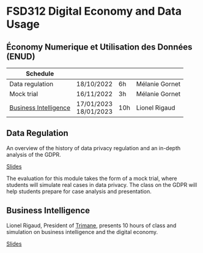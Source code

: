 # FSD312 Digital Economy and Data Usage

## Économy Numerique et Utilisation des Données (ENUD)

Schedule | | | |
--- | --- | --- | ---
Data regulation | 18/10/2022 | 6h | Mélanie Gornet
Mock trial | 16/11/2022 | 3h | Mélanie Gornet
[Business Intelligence](https://lms.isae.fr/mod/resource/view.php?id=62173) | 17/01/2023<br/>18/01/2023 | 10h | Lionel Rigaud

## Data Regulation

An overview of the history of data privacy regulation and an in-depth analysis of the GDPR. 

[Slides](https://raw.githubusercontent.com/SupaeroDataScience/SupaeroDataScience.github.io/master/files/Donn%C3%A9es%20personnelles%20et%20Vie%20priv%C3%A9e.pdf)

The evaluation for this module takes the form of a mock trial, where students will simulate real cases in data privacy. The class on the GDPR will help students prepare for case analysis and presentation.

## Business Intelligence

Lionel Rigaud, President of [Trimane](https://www.trimane.fr/), presents 10
hours of class and simulation on business intelligence and the digital economy. 

[Slides](https://lms.isae.fr/mod/resource/view.php?id=62173)
